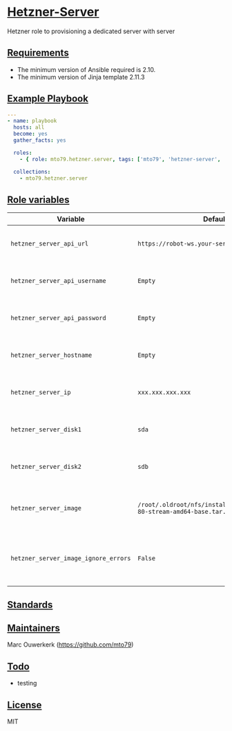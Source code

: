 # [Hetzner-Server](#hetzner-server)

Hetzner role to provisioning a dedicated server with server

## [Requirements](#requirements)

* The minimum version of Ansible required is 2.10.
* The minimum version of Jinja template 2.11.3

## [Example Playbook](#example-playbook)

```yaml
---
- name: playbook
  hosts: all
  become: yes
  gather_facts: yes

  roles:
    - { role: mto79.hetzner.server, tags: ['mto79', 'hetzner-server', 'system'] }

  collections:
    - mto79.hetzner.server

```

## [Role variables](#role-variables)

| Variable | Default | Description |
| -------- | ------- | ----------- |
| `hetzner_server_api_url` | `https://robot-ws.your-server.de` | Username for Hetzner Dedicated server |
| `hetzner_server_api_username` | `Empty` | Username for Hetzner Dedicated server |
| `hetzner_server_api_password` | `Empty` | Password for Hetzner Dedicated server |
| `hetzner_server_hostname` | `Empty` | Hostname for Hetzner Dedicated server |
| `hetzner_server_ip` | `xxx.xxx.xxx.xxx` | IP address for Hetzner Dedicated server |
| `hetzner_server_disk1` | `sda` | Disk1 for Hetzner Dedicated server |
| `hetzner_server_disk2` | `sdb` | Disk2 for Hetzner Dedicated server |
| `hetzner_server_image` | `/root/.oldroot/nfs/install/../images/CentOS-80-stream-amd64-base.tar.gz` | Default image for Hetzner Dedicated server |
| `hetzner_server_image_ignore_errors` | `False` | To overlook errors image for Hetzner Dedicated server |

## [Standards](#standards)

## [Maintainers](#maintainers)

Marc Ouwerkerk (https://github.com/mto79)

## [Todo](#todo)

* testing

## [License](#license)

MIT
